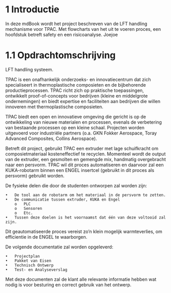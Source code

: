 # 1 Introductie
In deze mdBook wordt het project beschreven van de LFT handling mechanisme voor TPAC.
Met flowcharts van het uit te voeren proces, een hoofdstuk betreft safety en een risicoanalyse.
Joejoe


# 1.1 Opdrachtomschrijving

LFT handling systeem.

TPAC is een onafhankelijk onderzoeks- en innovatiecentrum dat zich specialiseert in thermoplastische composieten en de bijbehorende productieprocessen. TPAC richt zich op praktische toepassingen, ontwikkelt proof-of-concepts voor bedrijven (kleine en middelgrote ondernemingen) en biedt expertise en faciliteiten aan bedrijven die willen innoveren met thermoplastische composieten.

TPAC biedt een open en innovatieve omgeving die gericht is op de ontwikkeling van nieuwe materialen en processen, evenals de verbetering van bestaande processen op een kleine schaal. Projecten worden uitgevoerd voor industriële partners (o.a. GKN Fokker Aerospace, Toray Advanced Composites, Collins Aerospace). 

Betreft dit project, gebruikt TPAC een extruder met lage schuifkracht om composietmateriaal kosteneffectief te recyclen. Momenteel wordt de output van de extruder, een gesmolten en gemengde mix, handmatig overgebracht naar een persvorm. TPAC wil dit proces automatiseren en daarvoor zal een KUKA-robotarm binnen een ENGEL insertcel (gebruikt in dit proces als persvorm) gebruikt worden.
  
De fysieke delen die door de studenten ontworpen zal worden zijn:

    •	De tool aan de robotarm om het materiaal in de persvorm te zetten.
    •	De communicatie tussen extruder, KUKA en Engel
        o	PLC
        o	Sensoren
        o	Etc.
    •	Tussen deze doelen is het voornaamst dat één van deze voltooid zal zijn.

Dit geautomatiseerde proces vereist zo’n klein mogelijk warmteverlies, om efficientie in de ENGEL te waarborgen. 

De volgende documentatie zal worden opgeleverd:

    •	Projectplan
    •	Pakket van Eisen
    •	Technisch Ontwerp
    •	Test- en Analyseverslag

Met deze documenten zal de klant alle relevante informatie hebben wat nodig is voor besturing en correct gebruik van het ontwerp. 
